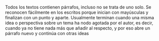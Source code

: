 Todos los textos contienen párrafos, incluso no se trata de uno solo.
Se reconocen fácilmente en los escritos porque inician con mayúsculas y finalizan con un punto y aparte.
 Usualmente terminan cuando una misma idea o perspectiva sobre un tema ha nodo agotada por el autor, es decir, 
 cuando ya no tiene nada más que añadir al respecto, y por eso abre un párrafo nuevo y continúa con otras ideas